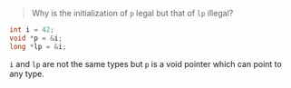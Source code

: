 > Why is the initialization of `p` legal but that of `lp` illegal?

```cpp
int i = 42;
void *p = &i;
long *lp = &i;
```

`i` and `lp` are not the same types but `p` is a void pointer which can point to any type.